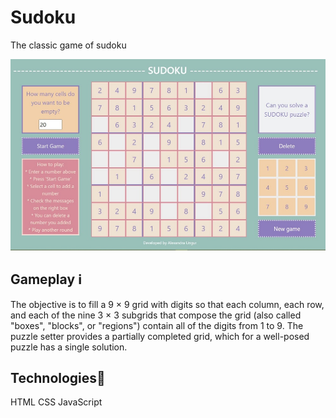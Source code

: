 # Sudoku

The classic game of sudoku

![img](assets/sudoku.JPG)

## Gameplay :information_source:

The objective is to fill a 9 × 9 grid with digits so that each column, each row, and each of the nine 3 × 3 subgrids that compose the grid (also called "boxes", "blocks", or "regions") contain all of the digits from 1 to 9. The puzzle setter provides a partially completed grid, which for a well-posed puzzle has a single solution.

## Technologies:pencil:

HTML CSS JavaScript
